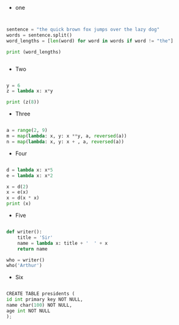 
* one

```python 


sentence = "the quick brown fox jumps over the lazy dog"
words = sentence.split()
word_lengths = [len(word) for word in words if word != "the"]

print (word_lengths)



```

* Two 
```python 

y = 6
z = lambda x: x*y 

print (z(8))

```

* Three 
```python 

a = range(2, 9)
m = map(lambda: x, y: x **y, a, reversed(a))
n = map(lambda: x, y: x + , a, reversed(a))


```


* Four 
``` python 

d = lambda x: x*5
e = lambda x: x*2

x = d(2)
x = e(x)
x = d(x * x)
print (x) 


```

* Five 
```python 

def writer():
    title = 'Sir'
    name = lambda x: title + '  ' + x
    return name 

who = writer()
who('Arthur')

```



* Six

``` python

CREATE TABLE presidents (
id int primary key NOT NULL,
name char(100) NOT NULL,
age int NOT NULL
);

```
